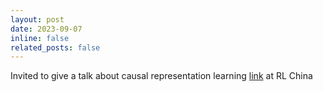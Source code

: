 ```yaml
---
layout: post
date: 2023-09-07
inline: false
related_posts: false
---
```


Invited to give a talk about causal representation learning [link](https://www.bilibili.com/video/BV1g94y1x79c/?spm_id_from=333.999.0.0) at RL China
